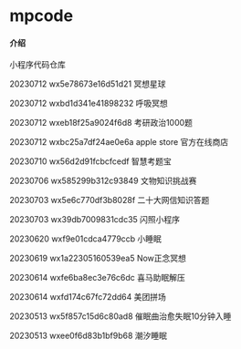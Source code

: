 # mpcode

#### 介绍
小程序代码仓库

20230712 wx5e78673e16d51d21 冥想星球

20230712 wxbd1d341e41898232 呼吸冥想

20230712 wxeb18f25a9024f6d8 考研政治1000题

20230712 wxbc25a7df24ae0e6a apple store 官方在线商店

20230710 wx56d2d91fcbcfcedf 智慧考题宝

20230706 wx585299b312c93849 文物知识挑战赛

20230703 wx5e6c770df3b8028f 二十大网信知识答题

20230703 wx39db7009831cdc35 闪照小程序

20230620 wxf9e01cdca4779ccb 小睡眠


20230619 wx1a22305160539ea5 Now正念冥想

20230614 wxfe6ba8ec3e76c6dc 喜马助眠解压

20230614 wxfd174c67fc72dd64 美团拼场

20230513 wx5f857c15d6c80ad8 催眠曲治愈失眠10分钟入睡

20230513 wxee0f6d83b1bf9b68  潮汐睡眠

